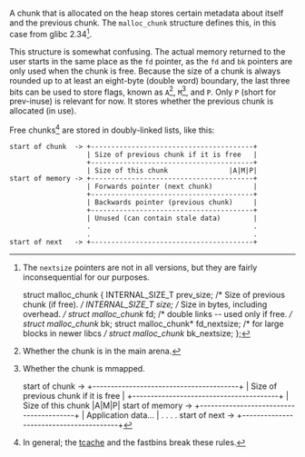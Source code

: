 A chunk that is allocated on the heap stores certain metadata about itself and
the previous chunk. The `malloc_chunk` structure defines this, in this case from
glibc 2.34[^1].

[^1]:
    The `nextsize` pointers are not in all versions, but they are fairly
    inconsequential for our purposes.


    struct malloc_chunk {
      INTERNAL_SIZE_T prev_size; /* Size of previous chunk (if free). */
      INTERNAL_SIZE_T size;      /* Size in bytes, including overhead. */
      struct malloc_chunk* fd;   /* double links -- used only if free. */
      struct malloc_chunk* bk;
      struct malloc_chunk* fd_nextsize; /* for large blocks in newer libcs */
      struct malloc_chunk* bk_nextsize;
    };

This structure is somewhat confusing. The actual memory returned to the user
starts in the same place as the `fd` pointer, as the `fd` and `bk` pointers are
only used when the chunk is free. Because the size of a chunk is always rounded
up to at least an eight-byte (double word) boundary, the last three bits can be
used to store flags, known as `A`[^2], `M`[^3], and `P`. Only `P` (short for
prev-inuse) is relevant for now. It stores whether the previous chunk is
allocated (in use).

[^2]:
    Whether the chunk is in the main arena.

[^3]:
    Whether the chunk is mmapped.


    start of chunk  -> +----------------------------------------+
                       | Size of previous chunk if it is free   |
                       +----------------------------------------+
                       | Size of this chunk               |A|M|P|
    start of memory -> +----------------------------------------+
                       | Application data...                    |
                       .                                        .
                       .                                        .
    start of next   -> +----------------------------------------+

Free chunks[^4] are stored in doubly-linked lists, like this:

    start of chunk  -> +----------------------------------------+
                       | Size of previous chunk if it is free   |
                       +----------------------------------------+
                       | Size of this chunk               |A|M|P|
    start of memory -> +----------------------------------------+
                       | Forwards pointer (next chunk)          |
                       +----------------------------------------+
                       | Backwards pointer (previous chunk)     |
                       +----------------------------------------+
                       | Unused (can contain stale data)        |
                       .                                        .
                       .                                        .
    start of next   -> +----------------------------------------+

[^4]:
    In general; the [tcache](tcache) and the fastbins break these rules.

